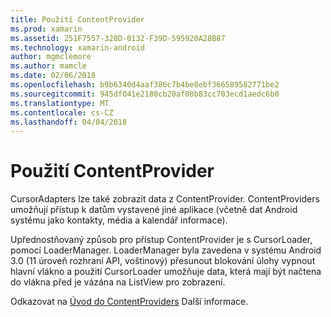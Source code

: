```yaml
---
title: Použití ContentProvider
ms.prod: xamarin
ms.assetid: 251F7557-328D-0132-F39D-595920A28B87
ms.technology: xamarin-android
author: mgmclemore
ms.author: mamcle
ms.date: 02/06/2018
ms.openlocfilehash: b9b6340d4aaf386c7b4be8ebf366589582771be2
ms.sourcegitcommit: 945df041e2180cb20af08b83cc703ecd1aedc6b0
ms.translationtype: MT
ms.contentlocale: cs-CZ
ms.lasthandoff: 04/04/2018
---
```

# <a name="using-a-contentprovider"></a>Použití ContentProvider

CursorAdapters lze také zobrazit data z ContentProvider.
ContentProviders umožňují přístup k datům vystavené jiné aplikace (včetně dat Android systému jako kontakty, média a kalendář informace).

Upřednostňovaný způsob pro přístup ContentProvider je s CursorLoader, pomocí LoaderManager. LoaderManager byla zavedena v systému Android 3.0 (11 úroveň rozhraní API, voštinový) přesunout blokování úlohy vypnout hlavní vlákno a použití CursorLoader umožňuje data, která mají být načtena do vlákna před je vázána na ListView pro zobrazení.

Odkazovat na [Úvod do ContentProviders](~/android/platform/content-providers/index.md) Další informace.

